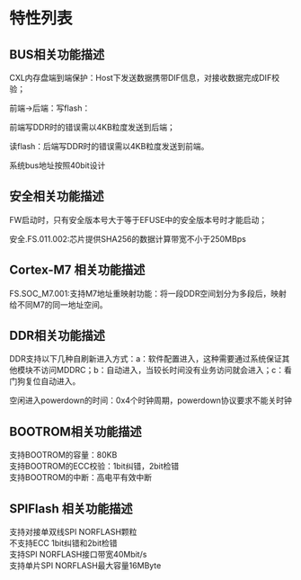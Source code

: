 # 特性列表
## BUS相关功能描述
CXL内存盘端到端保护：Host下发送数据携带DIF信息，对接收数据完成DIF校验；  

前端->后端：写flash：  

前端写DDR时的错误需以4KB粒度发送到后端；  

读flash：后端写DDR时的错误需以4KB粒度发送到前端。  

系统bus地址按照40bit设计

## 安全相关功能描述
FW启动时，只有安全版本号大于等于EFUSE中的安全版本号时才能启动；  

安全.FS.011.002:芯片提供SHA256的数据计算带宽不小于250MBps

## Cortex-M7 相关功能描述
FS.SOC_M7.001:支持M7地址重映射功能：将一段DDR空间划分为多段后，映射给不同M7的同一地址空间。  

## DDR相关功能描述
DDR支持以下几种自刷新进入方式：a：软件配置进入，这种需要通过系统保证其他模块不访问MDDRC；b：自动进入，当较长时间没有业务访问就会进入；c：看门狗复位自动进入。  

空闲进入powerdown的时间：0x4个时钟周期，powerdown协议要求不能关时钟

## BOOTROM相关功能描述
 支持BOOTROM的容量：80KB  
 支持BOOTROM的ECC校验：1bit纠错，2bit检错  
 支持BOOTROM的中断：高电平有效中断  
 
 ## SPIFlash 相关功能描述
 支持对接单双线SPI NORFLASH颗粒  
 不支持ECC 1bit纠错和2bit检错  
 支持SPI NORFLASH接口带宽40Mbit/s  
 支持单片SPI NORFLASH最大容量16MByte
